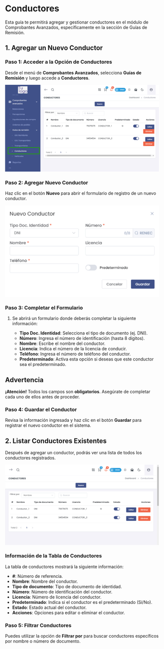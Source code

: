 # Conductores   

Esta guía te permitirá agregar y gestionar conductores en el módulo de Comprobantes Avanzados, específicamente en la sección de Guías de Remisión.  

## 1. Agregar un Nuevo Conductor  

### Paso 1: Acceder a la Opción de Conductores  

Desde el menú de **Comprobantes Avanzados**, selecciona **Guías de Remisión** y luego accede a **Conductores**.  

![Sección de Conductores](img/seccion_conductores.jpg)  

### Paso 2: Agregar Nuevo Conductor  

Haz clic en el botón **Nuevo** para abrir el formulario de registro de un nuevo conductor.  

![Nuevo Conductor](img/nuevo_conductor.jpg)  

### Paso 3: Completar el Formulario  

1. Se abrirá un formulario donde deberás completar la siguiente información:  

   - **Tipo Doc. Identidad**: Selecciona el tipo de documento (ej. DNI).  
   - **Número**: Ingresa el número de identificación (hasta 8 dígitos).  
   - **Nombre**: Escribe el nombre del conductor.  
   - **Licencia**: Indica el número de la licencia de conducir.  
   - **Teléfono**: Ingresa el número de teléfono del conductor.  
   - **Predeterminado**: Activa esta opción si deseas que este conductor sea el predeterminado.  

## Advertencia  

**¡Atención!** Todos los campos son **obligatorios**. Asegúrate de completar cada uno de ellos antes de proceder.  

### Paso 4: Guardar el Conductor  

Revisa la información ingresada y haz clic en el botón **Guardar** para registrar el nuevo conductor en el sistema.  

## 2. Listar Conductores Existentes  

Después de agregar un conductor, podrás ver una lista de todos los conductores registrados.  

![Listado de Conductores](img/listado_conductores.jpg)  

### Información de la Tabla de Conductores  

La tabla de conductores mostrará la siguiente información:  

- **#**: Número de referencia.  
- **Nombre**: Nombre del conductor.  
- **Tipo de documento**: Tipo de documento de identidad.  
- **Número**: Número de identificación del conductor.  
- **Licencia**: Número de licencia del conductor.  
- **Predeterminado**: Indica si el conductor es el predeterminado (Sí/No).  
- **Estado**: Estado actual del conductor.  
- **Acciones**: Opciones para editar o eliminar el conductor.  

### Paso 5: Filtrar Conductores  

Puedes utilizar la opción de **Filtrar por** para buscar conductores específicos por nombre o número de documento.  

